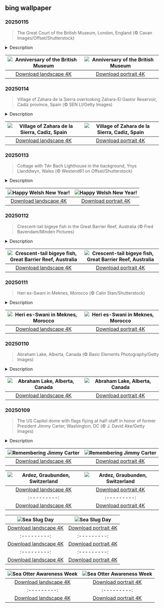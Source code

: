 ## bing wallpaper

### 20250115

> The Great Court of the British Museum, London, England (© Cavan Images/Offset/Shutterstock)

<details>
<summary>Description</summary>

> January 15, 1759, marked the opening of a place that would become the pride of London, a hub of global history, and a keeper of countless stories: the British Museum. For the first time, a national museum flung its doors wide open, offering free access to knowledge and culture for all. The story begins with Sir Hans Sloane, an Anglo-Irish physician and avid collector. His collection of more than 71,000 items, ranging from books and manuscripts to botanical samples and antiquities, formed the museum's foundation. Fast-forward 266 years, and the museum now houses more than 8 million objects, the largest collection of artifacts in the world, although only about 1% of the collection is currently on display. Its treasures span continents and millennia, from the Rosetta Stone—key to deciphering ancient Egyptian hieroglyphs—to the Parthenon Sculptures, the Benin Bronzes, and samurai armor.
> 
> Moreover, the museum has embraced modernity with virtual tours, interactive exhibits, and even TikTok moments, proving that history isn't stuck in the past. Fun fact: For more than 20 years, a cat named Mike roamed the museum grounds, charming staff and visitors alike. Mike even had an obituary published in The Times when he passed away in 1929.
> 
> 

</details>

| ![Anniversary of the British Museum](https://cn.bing.com/th?id=OHR.MuseumCourt_EN-US0003531841_UHD.jpg&pid=hp&w=400&h=224&rs=1&c=4) | ![Anniversary of the British Museum](https://cn.bing.com/th?id=OHR.MuseumCourt_EN-US0003531841_1080x1920.jpg&pid=hp&w=155&h=315&rs=1&c=4) |
|:---------:|:---------:|
| [Download landscape 4K](https://cn.bing.com/th?id=OHR.MuseumCourt_EN-US0003531841_UHD.jpg) | [Download portrait 4K](https://cn.bing.com/th?id=OHR.MuseumCourt_EN-US0003531841_1080x1920.jpg) |

### 20250114

> Village of Zahara de la Sierra overlooking Zahara-El Gastor Reservoir, Cádiz province, Spain (© SEN LI/Getty Images)

<details>
<summary>Description</summary>

> Zahara de la Sierra, a stunning whitewashed village in the hills of Cádiz province in Spain, offers a blend of history and nature in the south of the Iberian Peninsula. Perched on a rocky hilltop, the village seen in today's image overlooks the Zahara-El Gastor Reservoir and the Sierra de Grazalema Natural Park, a UNESCO Biosphere Reserve since 1977. Its Moorish castle ruins and 15th-century tower reflect its history as a medieval fortress. Stroll through streets lined with flower-filled balconies, visit the church of Santa María de la Mesa, or simply relax and take in the views. Zahara is also a gateway to adventure—activities like hiking, cycling, and kayaking are only a little of what the village has to offer.
> 
> The name 'Zahara de la Sierra' was once thought to have come from 'azahar,' the Arabic word for 'citrus blossom.' However, studies suggest it comes from 'sahra,' which means 'wild' or 'barren land,' reflecting the rugged hill where the village is located. As part of Andalusia's Route of the White Villages, Zahara de la Sierra promises unforgettable experiences in a beautiful corner of Spain.
> 
> 

</details>

| ![Village of Zahara de la Sierra, Cadiz, Spain](https://cn.bing.com/th?id=OHR.CadizSpain_EN-US9699586606_UHD.jpg&pid=hp&w=400&h=224&rs=1&c=4) | ![Village of Zahara de la Sierra, Cadiz, Spain](https://cn.bing.com/th?id=OHR.CadizSpain_EN-US9699586606_1080x1920.jpg&pid=hp&w=155&h=315&rs=1&c=4) |
|:---------:|:---------:|
| [Download landscape 4K](https://cn.bing.com/th?id=OHR.CadizSpain_EN-US9699586606_UHD.jpg) | [Download portrait 4K](https://cn.bing.com/th?id=OHR.CadizSpain_EN-US9699586606_1080x1920.jpg) |

### 20250113

> Cottage with Tŵr Bach Lighthouse in the background, Ynys Llanddwyn, Wales (© Westend61 on Offset/Shutterstock)

<details>
<summary>Description</summary>

> Who says New Year's Day has to be on January 1? In Wales, the clocks turn back—figuratively—to celebrate Hen Galan, or the 'Old New Year,' on January 13. As part of this tradition, Calennig, meaning 'New Year's gift' in Welsh, plays a central role, linking the celebration to customs from the Julian calendar era. Even after most of the world switched to the Gregorian calendar in 1582, some Welsh communities clung to their old ways. Traditionally, the day involves children going door-to-door, singing songs, and offering good wishes in exchange for gifts like coins, food, or sweets. A unique feature is its clove-decorated apples. These aren't for snacking, though; they're miniature symbols of luck and prosperity.
> 
> While these old traditions have evolved in some parts of Wales, the spirit of Calennig thrives. Cities like Cardiff, the capital of Wales, have transformed the celebration into large-scale events, complete with fireworks, markets, and community gatherings. If your New Year's resolutions are already wobbling by January 13, Calennig offers a do-over. So why not embrace a little Welsh magic? Raise a toast to the joys of taking things slow or visit Ynys Llanddwyn for its lighthouse and cottages, featured in today's image. After all, in Wales, it's never too late to celebrate.
> 
> 

</details>

| ![Happy Welsh New Year!](https://cn.bing.com/th?id=OHR.CoastalWales_EN-US9903529231_UHD.jpg&pid=hp&w=400&h=224&rs=1&c=4) | ![Happy Welsh New Year!](https://cn.bing.com/th?id=OHR.CoastalWales_EN-US9903529231_1080x1920.jpg&pid=hp&w=155&h=315&rs=1&c=4) |
|:---------:|:---------:|
| [Download landscape 4K](https://cn.bing.com/th?id=OHR.CoastalWales_EN-US9903529231_UHD.jpg) | [Download portrait 4K](https://cn.bing.com/th?id=OHR.CoastalWales_EN-US9903529231_1080x1920.jpg) |

### 20250112

> Crescent-tail bigeye fish in the Great Barrier Reef, Australia (© Fred Bavendam/Minden Pictures)

<details>
<summary>Description</summary>

> Say hello to the crescent-tail bigeye, a fish as eye-catching as its name suggests. With large, wide eyes and a distinctive tail shaped like a crescent moon, it's hard to miss. Measuring about 20 inches long, it has a sleek body and a protruding lower jaw with small conical teeth. Its eyes are adapted to the low-light conditions of deep waters, helping it spot prey and avoid predators. This fish mainly feeds on smaller fish, crustaceans, and invertebrates, fueling its active lifestyle as it patrols the reefs and hunts for food.
> 
> You can find these fish near Lizard Island, part of the Great Barrier Reef, and throughout the Indo-Pacific region. Named by English navigator Matthew Flinders when he mapped the Australian coastline, the the Great Barrier stretches more than 1,400 miles. This UNESCO World Heritage Site hosts more than 1,500 species of fish, 400 types of coral, and various other marine creatures such as sea turtles and dugongs. If you ever go snorkeling here, keep an eye out for the crescent-tail bigeye.
> 
> 

</details>

| ![Crescent-tail bigeye fish, Great Barrier Reef, Australia](https://cn.bing.com/th?id=OHR.CrescentTail_EN-US7217745417_UHD.jpg&pid=hp&w=400&h=224&rs=1&c=4) | ![Crescent-tail bigeye fish, Great Barrier Reef, Australia](https://cn.bing.com/th?id=OHR.CrescentTail_EN-US7217745417_1080x1920.jpg&pid=hp&w=155&h=315&rs=1&c=4) |
|:---------:|:---------:|
| [Download landscape 4K](https://cn.bing.com/th?id=OHR.CrescentTail_EN-US7217745417_UHD.jpg) | [Download portrait 4K](https://cn.bing.com/th?id=OHR.CrescentTail_EN-US7217745417_1080x1920.jpg) |

### 20250111

> Heri es-Swani in Meknes, Morocco (© Calin Stan/Shutterstock)

<details>
<summary>Description</summary>

> An imperial city in northern central Morocco, Meknes is steeped in history. Once the capital of Morocco under Sultan Ismail Ibn Sharif of the Alawi dynasty in the 17th century, it's known for its massive walls, grand gates, and structures built to last centuries. Meknes reflects the Moroccan style of architecture, with one of its most impressive landmarks being Heri es-Swani, seen in today's image.
> 
> Heri es-Swani was originally constructed as a stable and for storing vast amounts of grain to sustain the settlement and the sultan's armies. Its design was both practical and impressive—thick walls and an innovative cooling system helped maintain the food supply. Twenty-two rows of symmetrical arches divided the space into corridors that once had vaulted ceilings. Back then, mules climbed onto the roof terrace to deliver grain, which was dropped through specially designed holes to the floor below. The structure housed more than 12,000 horses. Today, it stands as an empty shell, acting as a scenic backdrop ready to be explored. This historical monument is a must-see for anyone curious about how empires were built and fed.
> 
> 

</details>

| ![Heri es-Swani in Meknes, Morocco](https://cn.bing.com/th?id=OHR.MeknesMorocco_EN-US6991915839_UHD.jpg&pid=hp&w=400&h=224&rs=1&c=4) | ![Heri es-Swani in Meknes, Morocco](https://cn.bing.com/th?id=OHR.MeknesMorocco_EN-US6991915839_1080x1920.jpg&pid=hp&w=155&h=315&rs=1&c=4) |
|:---------:|:---------:|
| [Download landscape 4K](https://cn.bing.com/th?id=OHR.MeknesMorocco_EN-US6991915839_UHD.jpg) | [Download portrait 4K](https://cn.bing.com/th?id=OHR.MeknesMorocco_EN-US6991915839_1080x1920.jpg) |

### 20250110

> Abraham Lake, Alberta, Canada (© Basic Elements Photography/Getty Images)

<details>
<summary>Description</summary>

> Ever heard of frozen bubbles? Abraham Lake in Alberta, Canada, has them during the winter, and they're not just beautiful—they're science in action. Created in 1972, Abraham Lake is a human-made reservoir that spans more than 20 square miles along the North Saskatchewan River. Thanks to glacier-fed waters from the Rocky Mountains, the lake stays transparent even in the coldest months. Glacial meltwater carries fine sediment that scatters sunlight, while natural filtration through rocks keeps pollutants to a minimum.
> 
> The snowy season attracts photographers and visitors from around the world who are eager to capture a rare sight at Preacher's Point: bubbles. These frozen globes form when microorganisms break down dead plants and animals on the lake bed, releasing methane. As the gas rises, it gets trapped by the ice, creating layers of bubbles in various sizes and shapes. It's wild to think that they're flammable and chilling under your feet. The ice is thickest in January and February and the bubbles clearly visible. If you're planning to check it out, just remember to stick close to the shoreline for your safety.
> 
> 

</details>

| ![Abraham Lake, Alberta, Canada](https://cn.bing.com/th?id=OHR.BubbleLake_EN-US6558545411_UHD.jpg&pid=hp&w=400&h=224&rs=1&c=4) | ![Abraham Lake, Alberta, Canada](https://cn.bing.com/th?id=OHR.BubbleLake_EN-US6558545411_1080x1920.jpg&pid=hp&w=155&h=315&rs=1&c=4) |
|:---------:|:---------:|
| [Download landscape 4K](https://cn.bing.com/th?id=OHR.BubbleLake_EN-US6558545411_UHD.jpg) | [Download portrait 4K](https://cn.bing.com/th?id=OHR.BubbleLake_EN-US6558545411_1080x1920.jpg) |

### 20250109

> The US Capitol dome with flags flying at half-staff in honor of former President Jimmy Carter, Washington, DC (© J. David Ake/Getty Images)

<details>
<summary>Description</summary>

> Thursday, January 9 is a national day of mourning in the United States in honor of former President Jimmy Carter, who died on December 29 at 100 years old. After his lying in state at the Capitol, a funeral for the 39th president will be held today at Washington National Cathedral. The federal government will be closed today, as will other institutions, including the New York Stock Exchange. Our photo shows the Capitol dome on December 30, 2024, with flags flying at half-staff in honor of the longest-lived US president.
> 
> 
> 
> 

</details>

| ![Remembering Jimmy Carter](https://cn.bing.com/th?id=OHR.CarterMemorial_EN-US9400973867_UHD.jpg&pid=hp&w=400&h=224&rs=1&c=4) | ![Remembering Jimmy Carter](https://cn.bing.com/th?id=OHR.CarterMemorial_EN-US9400973867_1080x1920.jpg&pid=hp&w=155&h=315&rs=1&c=4) |
|:---------:|:---------:|
| [Download landscape 4K](https://cn.bing.com/th?id=OHR.CarterMemorial_EN-US9400973867_UHD.jpg) | [Download portrait 4K](https://cn.bing.com/th?id=OHR.CarterMemorial_EN-US9400973867_1080x1920.jpg) |th?id=OHR.GreatWallStairs_EN-US0360405933_1080x1920.jpg) |080x1920.jpg) |, from the late Bronze Age through the early Iron Age and even includes artifacts from the Roman Empire. Against this backdrop, the star trails in today's photo illuminate the timeless allure of Ardez, where history and natural beauty converge.
> 
> 

</details>

| ![Ardez, Graubunden, Switzerland](https://cn.bing.com/th?id=OHR.ArdezSwitzerland_EN-US8405268165_UHD.jpg&pid=hp&w=400&h=224&rs=1&c=4) | ![Ardez, Graubunden, Switzerland](https://cn.bing.com/th?id=OHR.ArdezSwitzerland_EN-US8405268165_1080x1920.jpg&pid=hp&w=155&h=315&rs=1&c=4) |
|:---------:|:---------:|
| [Download landscape 4K](https://cn.bing.com/th?id=OHR.ArdezSwitzerland_EN-US8405268165_UHD.jpg) | [Download portrait 4K](https://cn.bing.com/th?id=OHR.ArdezSwitzerland_EN-US8405268165_1080x1920.jpg) |Download landscape 4K](https://cn.bing.com/th?id=OHR.CoralTurtle_EN-US6100263163_UHD.jpg) | [Download portrait 4K](https://cn.bing.com/th?id=OHR.CoralTurtle_EN-US6100263163_1080x1920.jpg) |as_EN-US6430903741_UHD.jpg) | [Download portrait 4K](https://cn.bing.com/th?id=OHR.Calacas_EN-US6430903741_1080x1920.jpg) |.com/th?id=OHR.SealRiver_EN-US6267835630_1080x1920.jpg&pid=hp&w=155&h=315&rs=1&c=4) |
|:---------:|:---------:|
| [Download landscape 4K](https://cn.bing.com/th?id=OHR.SealRiver_EN-US6267835630_UHD.jpg) | [Download portrait 4K](https://cn.bing.com/th?id=OHR.SealRiver_EN-US6267835630_1080x1920.jpg) |e a more fitting name. Someone call Terry.
> 
> 

</details>

| ![Sea Slug Day](https://cn.bing.com/th?id=OHR.SeaAngel_EN-US5531672696_UHD.jpg&pid=hp&w=400&h=224&rs=1&c=4) | ![Sea Slug Day](https://cn.bing.com/th?id=OHR.SeaAngel_EN-US5531672696_1080x1920.jpg&pid=hp&w=155&h=315&rs=1&c=4) |
|:---------:|:---------:|
| [Download landscape 4K](https://cn.bing.com/th?id=OHR.SeaAngel_EN-US5531672696_UHD.jpg) | [Download portrait 4K](https://cn.bing.com/th?id=OHR.SeaAngel_EN-US5531672696_1080x1920.jpg) |OHR.DarkSkyAcadia_EN-US6966527964_1080x1920.jpg) |.bing.com/th?id=OHR.GoldenJellyfish_EN-US6743816471_1080x1920.jpg&pid=hp&w=155&h=315&rs=1&c=4) |
|:---------:|:---------:|
| [Download landscape 4K](https://cn.bing.com/th?id=OHR.GoldenJellyfish_EN-US6743816471_UHD.jpg) | [Download portrait 4K](https://cn.bing.com/th?id=OHR.GoldenJellyfish_EN-US6743816471_1080x1920.jpg) |ng.com/th?id=OHR.LastDollarRoad_EN-US7923638318_UHD.jpg&pid=hp&w=400&h=224&rs=1&c=4) | ![First day of autumn](https://cn.bing.com/th?id=OHR.LastDollarRoad_EN-US7923638318_1080x1920.jpg&pid=hp&w=155&h=315&rs=1&c=4) |
|:---------:|:---------:|
| [Download landscape 4K](https://cn.bing.com/th?id=OHR.LastDollarRoad_EN-US7923638318_UHD.jpg) | [Download portrait 4K](https://cn.bing.com/th?id=OHR.LastDollarRoad_EN-US7923638318_1080x1920.jpg) |ppers who hunted otters to near extinction before they were protected by law. Although sea otter populations have rebounded, they are still considered endangered. Otters live along the Pacific Coast of North America, from California up to Alaska. Although they can walk on land, they almost never find the need or desire to, even when it's nap time. When they're ready for a snooze, they'll raft up, wrap themselves in a strand of kelp to keep them from drifting away, and recline on the world's biggest waterbed.

</details>

| ![Sea Otter Awareness Week](https://cn.bing.com/th?id=OHR.SitkaOtters_EN-US7714053956_UHD.jpg&pid=hp&w=400&h=224&rs=1&c=4) | ![Sea Otter Awareness Week](https://cn.bing.com/th?id=OHR.SitkaOtters_EN-US7714053956_1080x1920.jpg&pid=hp&w=155&h=315&rs=1&c=4) |
|:---------:|:---------:|
| [Download landscape 4K](https://cn.bing.com/th?id=OHR.SitkaOtters_EN-US7714053956_UHD.jpg) | [Download portrait 4K](https://cn.bing.com/th?id=OHR.SitkaOtters_EN-US7714053956_1080x1920.jpg) |oo_EN-US7569665443_UHD.jpg&pid=hp&w=400&h=224&rs=1&c=4) | ![World Bamboo Day](https://cn.bing.com/th?id=OHR.ArashiyamaBamboo_EN-US7569665443_1080x1920.jpg&pid=hp&w=155&h=315&rs=1&c=4) |
|:---------:|:---------:|
| [Download landscape 4K](https://cn.bing.com/th?id=OHR.ArashiyamaBamboo_EN-US7569665443_UHD.jpg) | [Download portrait 4K](https://cn.bing.com/th?id=OHR.ArashiyamaBamboo_EN-US7569665443_1080x1920.jpg) |